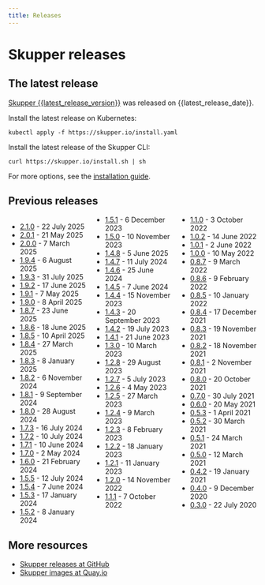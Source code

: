 ```yaml
---
title: Releases
---
```


# Skupper releases

## The latest release

[Skupper {{latest_release_version}}][release-page] was released on {{latest_release_date}}.

Install the latest release on Kubernetes:

~~~ shell
kubectl apply -f https://skupper.io/install.yaml
~~~

Install the latest release of the Skupper CLI:

~~~ shell
curl https://skupper.io/install.sh | sh
~~~

For more options, see the [installation guide][install-docs].


[release-page]: https://github.com/skupperproject/skupper/releases/tag/{{latest_release_version}}
[install-docs]: http://localhost:8080/skupper-website/docs/install/

## Previous releases

<div style="column-count: 3;">

* [2.1.0](https://github.com/skupperproject/skupper/releases/tag/2.1.0) - 22 July 2025
* [2.0.1](https://github.com/skupperproject/skupper/releases/tag/2.0.1) - 21 May 2025
* [2.0.0](https://github.com/skupperproject/skupper/releases/tag/2.0.0) - 7 March 2025
* [1.9.4](https://github.com/skupperproject/skupper/releases/tag/1.9.4) - 6 August 2025
* [1.9.3](https://github.com/skupperproject/skupper/releases/tag/1.9.3) - 31 July 2025
* [1.9.2](https://github.com/skupperproject/skupper/releases/tag/1.9.2) - 17 June 2025
* [1.9.1](https://github.com/skupperproject/skupper/releases/tag/1.9.1) - 7 May 2025
* [1.9.0](https://github.com/skupperproject/skupper/releases/tag/1.9.0) - 8 April 2025
* [1.8.7](https://github.com/skupperproject/skupper/releases/tag/1.8.7) - 23 June 2025
* [1.8.6](https://github.com/skupperproject/skupper/releases/tag/1.8.6) - 18 June 2025
* [1.8.5](https://github.com/skupperproject/skupper/releases/tag/1.8.5) - 10 April 2025
* [1.8.4](https://github.com/skupperproject/skupper/releases/tag/1.8.4) - 27 March 2025
* [1.8.3](https://github.com/skupperproject/skupper/releases/tag/1.8.3) - 8 January 2025
* [1.8.2](https://github.com/skupperproject/skupper/releases/tag/1.8.2) - 6 November 2024
* [1.8.1](https://github.com/skupperproject/skupper/releases/tag/1.8.1) - 9 September 2024
* [1.8.0](https://github.com/skupperproject/skupper/releases/tag/1.8.0) - 28 August 2024
* [1.7.3](https://github.com/skupperproject/skupper/releases/tag/1.7.3) - 16 July 2024
* [1.7.2](https://github.com/skupperproject/skupper/releases/tag/1.7.2) - 10 July 2024
* [1.7.1](https://github.com/skupperproject/skupper/releases/tag/1.7.1) - 10 June 2024
* [1.7.0](https://github.com/skupperproject/skupper/releases/tag/1.7.0) - 2 May 2024
* [1.6.0](https://github.com/skupperproject/skupper/releases/tag/1.6.0) - 21 February 2024
* [1.5.5](https://github.com/skupperproject/skupper/releases/tag/1.5.5) - 12 July 2024
* [1.5.4](https://github.com/skupperproject/skupper/releases/tag/1.5.4) - 7 June 2024
* [1.5.3](https://github.com/skupperproject/skupper/releases/tag/1.5.3) - 17 January 2024
* [1.5.2](https://github.com/skupperproject/skupper/releases/tag/1.5.2) - 8 January 2024
* [1.5.1](https://github.com/skupperproject/skupper/releases/tag/1.5.1) - 6 December 2023
* [1.5.0](https://github.com/skupperproject/skupper/releases/tag/1.5.0) - 10 November 2023
* [1.4.8](https://github.com/skupperproject/skupper/releases/tag/1.4.8) - 5 June 2025
* [1.4.7](https://github.com/skupperproject/skupper/releases/tag/1.4.7) - 11 July 2024
* [1.4.6](https://github.com/skupperproject/skupper/releases/tag/1.4.6) - 25 June 2024
* [1.4.5](https://github.com/skupperproject/skupper/releases/tag/1.4.5) - 7 June 2024
* [1.4.4](https://github.com/skupperproject/skupper/releases/tag/1.4.4) - 15 November 2023
* [1.4.3](https://github.com/skupperproject/skupper/releases/tag/1.4.3) - 20 September 2023
* [1.4.2](https://github.com/skupperproject/skupper/releases/tag/1.4.2) - 19 July 2023
* [1.4.1](https://github.com/skupperproject/skupper/releases/tag/1.4.1) - 21 June 2023
* [1.3.0](https://github.com/skupperproject/skupper/releases/tag/1.3.0) - 10 March 2023
* [1.2.8](https://github.com/skupperproject/skupper/releases/tag/1.2.8) - 29 August 2023
* [1.2.7](https://github.com/skupperproject/skupper/releases/tag/1.2.7) - 5 July 2023
* [1.2.6](https://github.com/skupperproject/skupper/releases/tag/1.2.6) - 4 May 2023
* [1.2.5](https://github.com/skupperproject/skupper/releases/tag/1.2.5) - 27 March 2023
* [1.2.4](https://github.com/skupperproject/skupper/releases/tag/1.2.4) - 9 March 2023
* [1.2.3](https://github.com/skupperproject/skupper/releases/tag/1.2.3) - 8 February 2023
* [1.2.2](https://github.com/skupperproject/skupper/releases/tag/1.2.2) - 18 January 2023
* [1.2.1](https://github.com/skupperproject/skupper/releases/tag/1.2.1) - 11 January 2023
* [1.2.0](https://github.com/skupperproject/skupper/releases/tag/1.2.0) - 14 November 2022
* [1.1.1](https://github.com/skupperproject/skupper/releases/tag/1.1.1) - 7 October 2022
* [1.1.0](https://github.com/skupperproject/skupper/releases/tag/1.1.0) - 3 October 2022
* [1.0.2](https://github.com/skupperproject/skupper/releases/tag/1.0.2) - 14 June 2022
* [1.0.1](https://github.com/skupperproject/skupper/releases/tag/1.0.1) - 2 June 2022
* [1.0.0](https://github.com/skupperproject/skupper/releases/tag/1.0.0) - 10 May 2022
* [0.8.7](https://github.com/skupperproject/skupper/releases/tag/0.8.7) - 9 March 2022
* [0.8.6](https://github.com/skupperproject/skupper/releases/tag/0.8.6) - 9 February 2022
* [0.8.5](https://github.com/skupperproject/skupper/releases/tag/0.8.5) - 10 January 2022
* [0.8.4](https://github.com/skupperproject/skupper/releases/tag/0.8.4) - 17 December 2021
* [0.8.3](https://github.com/skupperproject/skupper/releases/tag/0.8.3) - 19 November 2021
* [0.8.2](https://github.com/skupperproject/skupper/releases/tag/0.8.2) - 18 November 2021
* [0.8.1](https://github.com/skupperproject/skupper/releases/tag/0.8.1) - 2 November 2021
* [0.8.0](https://github.com/skupperproject/skupper/releases/tag/0.8.0) - 20 October 2021
* [0.7.0](https://github.com/skupperproject/skupper/releases/tag/0.7.0) - 30 July 2021
* [0.6.0](https://github.com/skupperproject/skupper/releases/tag/0.6.0) - 20 May 2021
* [0.5.3](https://github.com/skupperproject/skupper/releases/tag/0.5.3) - 1 April 2021
* [0.5.2](https://github.com/skupperproject/skupper/releases/tag/0.5.2) - 30 March 2021
* [0.5.1](https://github.com/skupperproject/skupper/releases/tag/0.5.1) - 24 March 2021
* [0.5.0](https://github.com/skupperproject/skupper/releases/tag/0.5.0) - 12 March 2021
* [0.4.2](https://github.com/skupperproject/skupper/releases/tag/0.4.2) - 19 January 2021
* [0.4.0](https://github.com/skupperproject/skupper/releases/tag/0.4.0) - 9 December 2020
* [0.3.0](https://github.com/skupperproject/skupper/releases/tag/0.3.0) - 22 July 2020

</div>

## More resources

* [Skupper releases at GitHub](https://github.com/skupperproject/skupper/releases)
* [Skupper images at Quay.io](https://quay.io/organization/skupper)
